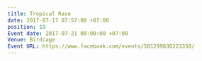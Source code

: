 ```yaml
---
title: Tropical Rave
date: 2017-07-17 07:57:00 +07:00
position: 19
Event date: 2017-07-21 00:00:00 +07:00
Venue: Birdcage
Event URL: https://www.facebook.com/events/501299830223358/
---
```


